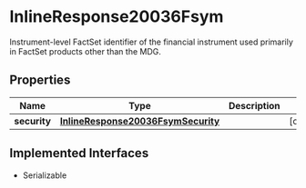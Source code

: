 

# InlineResponse20036Fsym

Instrument-level FactSet identifier of the financial instrument used primarily in FactSet products other than the MDG.

## Properties

Name | Type | Description | Notes
------------ | ------------- | ------------- | -------------
**security** | [**InlineResponse20036FsymSecurity**](InlineResponse20036FsymSecurity.md) |  |  [optional]


## Implemented Interfaces

* Serializable


